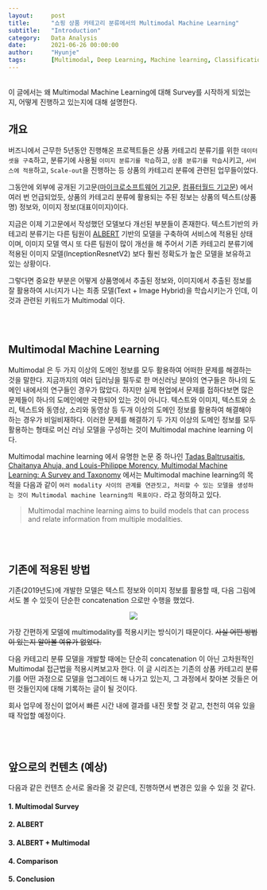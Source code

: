 ```yaml
---
layout:     post
title:      "쇼핑 상품 카테고리 분류에서의 Multimodal Machine Learning"
subtitle:   "Introduction"
category:   Data Analysis
date:       2021-06-26 00:00:00
author:     "Hyunje"
tags:       [Multimodal, Deep Learning, Machine learning, Classification, Research]
---
```


<br>
이 글에서는 왜 Multimodal Machine Learning에 대해 Survey를 시작하게 되었는지, 어떻게 진행하고 있는지에 대해 설명한다.

<br>

## 개요

버즈니에서 근무한 5년동안 진행해온 프로젝트들은 상품 카테고리 분류기를 위한 `데이터셋을 구축`하고, 분류기에 사용될 `이미지 분류기를 학습`하고, `상품 분류기를 학습`시키고, `서비스에 적용`하고, `Scale-out`을 진행하는 등 상품의 카테고리 분류에 관련된 업무들이었다.

그동안에 외부에 공개된 기고문([마이크로소프트웨어 기고문](http://it.chosun.com/site/data/html_dir/2018/02/05/2018020585047.html), [컴퓨터월드 기고문](http://www.comworld.co.kr/news/articleView.html?idxno=49901&fbclid=IwAR0AsMEuuh146MGndyLMyEGfVGn6GtxzBUdTCyCzdWBxaQ8DjVnU2v8c6fI)) 에서 여러 번 언급되었듯, 상품의 카테고리 분류에 활용되는 주된 정보는 상품의 텍스트(상품명) 정보와, 이미지 정보(대표이미지)이다.

지금은 이제 기고문에서 작성했던 모델보다 개선된 부분들이 존재한다. 텍스트기반의 카테고리 분류기는 다른 팀원이 [ALBERT](https://arxiv.org/abs/1909.11942) 기반의 모델을 구축하여 서비스에 적용된 상태이며, 이미지 모델 역시 또 다른 팀원이 많이 개선을 해 주어서 기존 카테고리 분류기에 적용된 이미지 모델(InceptionResnetV2) 보다 훨씬 정확도가 높은 모델을 보유하고 있는 상황이다.

그렇다면 중요한 부분은 어떻게 상품명에서 추출된 정보와, 이미지에서 추출된 정보를 잘 활용하여 시너지가 나는 최종 모델(Text + Image Hybrid)을 학습시키는가 인데, 이 것과 관련된 키워드가 Multimodal 이다.

<br>
<br>

## Multimodal Machine Learning

Multimodal 은 두 가지 이상의 도메인 정보를 모두 활용하여 어떠한 문제를 해결하는 것을 말한다. 지금까지의 여러 딥러닝을 필두로 한 머신러닝 분야의 연구들은 하나의 도메인 내에서의 연구들인 경우가 많았다. 하지만 실제 현업에서 문제를 접하다보면 많은 문제들이 하나의 도메인에만 국한되어 있는 것이 아니다. 텍스트와 이미지, 텍스트와 소리, 텍스트와 동영상, 소리와 동영상 등 두개 이상의 도메인 정보를 활용하여 해결해야 하는 경우가 비일비재하다. 이러한 문제를 해결하기 두 가지 이상의 도메인 정보를 모두 활용하는 형태로 머신 러닝 모델을 구성하는 것이 Multimodal machine learning 이다.

Multimodal machine learning 에서 유명한 논문 중 하나인 [Tadas Baltrusaitis, Chaitanya Ahuja, and Louis-Philippe Morency, Multimodal Machine Learning: A Survey and Taxonomy](https://arxiv.org/abs/1705.09406) 에서는 Multimodal machine learning의 목적을 다음과 같이 `여러 modality 사이의 관계를 연관짓고, 처리할 수 있는 모델을 생성하는 것이 Multimodal machine learning의 목표이다.` 라고 정의하고 있다.

> Multimodal machine learning aims to build models that can process and relate information from multiple modalities.


<br>
<br>

## 기존에 적용된 방법

기존(2019년도)에 개발한 모델은 텍스트 정보와 이미지 정보를 활용할 때, 다음 그림에서도 볼 수 있듯이 단순한 concatenation 으로만 수행을 했었다.

<p align="center">
  <img src="https://cdn.comworld.co.kr/news/photo/202007/49901_34776_2127.png" />
</p>

가장 간편하게 모델에 multimodality를 적용시키는 방식이기 때문이다. ~~사실 어떤 방법이 있는지 알아볼 여유가 없었다.~~

다음 카테고리 분류 모델을 개발할 때에는 단순히 concatenation 이 아닌 고차원적인 Multimodal 접근법을 적용시켜보고자 한다. 이 글 시리즈는 기존의 상품 카테고리 분류기를 어떤 과정으로 모델을 업그레이드 해 나가고 있는지, 그 과정에서 찾아본 것들은 어떤 것들인지에 대해 기록하는 글이 될 것이다.

회사 업무에 정신이 없어서 빠른 시간 내에 결과를 내진 못할 것 같고, 천천히 여유 있을 때 작업할 예정이다.

<br>
<br>

## 앞으로의 컨텐츠 (예상)
다음과 같은 컨텐츠 순서로 올라올 것 같은데, 진행하면서 변경은 있을 수 있을 것 같다.

#### 1. Multimodal Survey

#### 2. ALBERT

#### 3. ALBERT + Multimodal

#### 4. Comparison

#### 5. Conclusion
